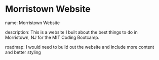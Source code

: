 # Morristown Website
name: Morristown Website

description: This is a website I built about the best things to do in Morristown, NJ for the MIT Coding Bootcamp.

roadmap: I would need to build out the website and include more content and better styling
